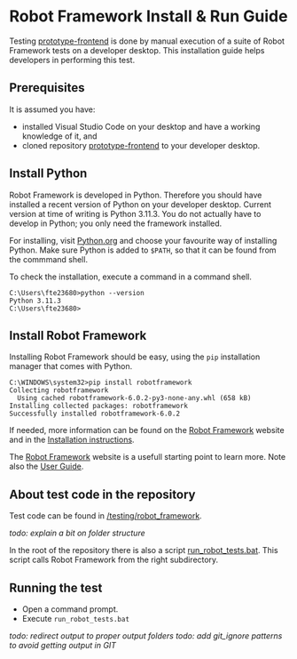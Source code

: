# Robot Framework Install & Run Guide

Testing [prototype-frontend](https://github.com/AmpersandTarski/prototype-frontend) is done by manual execution of a suite of Robot Framework tests on a developer desktop. This installation guide helps developers in performing this test.

## Prerequisites

It is assumed you have:
- installed Visual Studio Code on your desktop and have a working knowledge of it, and
- cloned repository [prototype-frontend](https://github.com/AmpersandTarski/prototype-frontend) to your developer desktop.

## Install Python

Robot Framework is developed in Python. Therefore you should have installed a recent version of Python on your developer desktop. Current version at time of writing is Python 3.11.3. You do not actually have to develop in Python; you only need the framework installed.

For installing, visit [Python.org](https://www.python.org/downloads/) and choose your favourite way of installing Python. Make sure Python is added to `$PATH`, so that it can be found from the commmand shell.

To check the installation, execute a command in a command shell.
```
C:\Users\fte23680>python --version
Python 3.11.3
C:\Users\fte23680>
```

## Install Robot Framework

Installing Robot Framework should be easy, using the `pip` installation manager that comes with Python.

```
C:\WINDOWS\system32>pip install robotframework
Collecting robotframework
  Using cached robotframework-6.0.2-py3-none-any.whl (658 kB)
Installing collected packages: robotframework
Successfully installed robotframework-6.0.2
```

If needed, more information can be found on the [Robot Framework](https://robotframework.org/) website and in the [Installation instructions](https://github.com/robotframework/robotframework/blob/master/INSTALL.rst).

The [Robot Framework](https://robotframework.org/) website is a usefull starting point to learn more. Note also the [User Guide](https://robotframework.org/robotframework/latest/RobotFrameworkUserGuide.html).

## About test code in the repository

Test code can be found in [/testing/robot_framework](/testing/robot_framework).

_todo: explain a bit on folder structure_

In the root of the repository there is also a script [run_robot_tests.bat](/run_robot_tests.bat). This script calls Robot Framework from the right subdirectory.

## Running the test

- Open a command prompt.
- Execute `run_robot_tests.bat`

_todo: redirect output to proper output folders_
_todo: add git_ignore patterns to avoid getting output in GIT_
